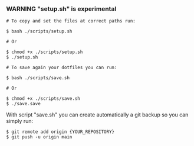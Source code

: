 
### WARNING "setup.sh" is experimental


```
# To copy and set the files at correct paths run:

$ bash ./scripts/setup.sh

# Or

$ chmod +x ./scripts/setup.sh
$ ./setup.sh
```

```
# To save again your dotfiles you can run:

$ bash ./scripts/save.sh

# Or

$ chmod +x ./scripts/save.sh
$ ./save.save
```

With script "save.sh" you can create automatically a git backup so you can simply run: 

```
$ git remote add origin {YOUR_REPOSITORY} 
$ git push -u origin main
```